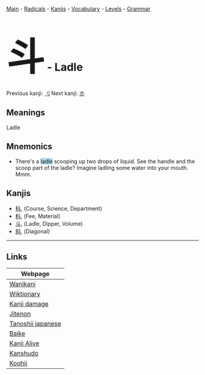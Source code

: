 <style> bigfont {font-size: 100px}</style>
[Main](../README.md) -
[Radicals](../radicals.md) -
[Kanjis](../kanjis.md) -
[Vocabulary](../vocabulary.md) -
[Levels](../levels.md) -
[Grammar](../grammar.md)
# <bigfont> 斗</bigfont> - Ladle 

Previous kanji: [刂](刂.md) Next kanji: [ホ](ホ.md) 

## Meanings
 Ladle
## Mnemonics
 * There's a <span style="background-color:#ADD8E6"> ladle</span> scooping up two drops of liquid. See the handle and the scoop part of the ladle? Imagine ladling some water into your mouth. Mmm.


## Kanjis
 * [科](../kanjis/科.md), (Course, Science, Department)
* [料](../kanjis/料.md), (Fee, Material)
* [斗](../kanjis/斗.md), (Ladle, Dipper, Volume)
* [斜](../kanjis/斜.md), (Diagonal)



---

## Links 

| Webpage |
| --- |
| [Wanikani          ](https://www.wanikani.com/kanji/斗) |
| [Wiktionary        ](https://en.wiktionary.org/wiki/斗) |
| [Kanji damage      ](http://www.kanjidamage.com/kanji/search?utf8=✓&q=斗) |
| [Jitenon           ](https://jitenon.com/kanji/斗) |
| [Tanoshii japanese ](https://www.tanoshiijapanese.com/dictionary/kanji.cfm?k=斗) |
| [Baike             ](https://baike.baidu.com/item/斗) |
| [Kanji Alive       ](https://app.kanjialive.com/斗) |
| [Kanshudo          ](https://www.kanshudo.com/searchmn?q=斗) |
| [Koohii            ](https://kanji.koohii.com/study/kanji/斗) |
